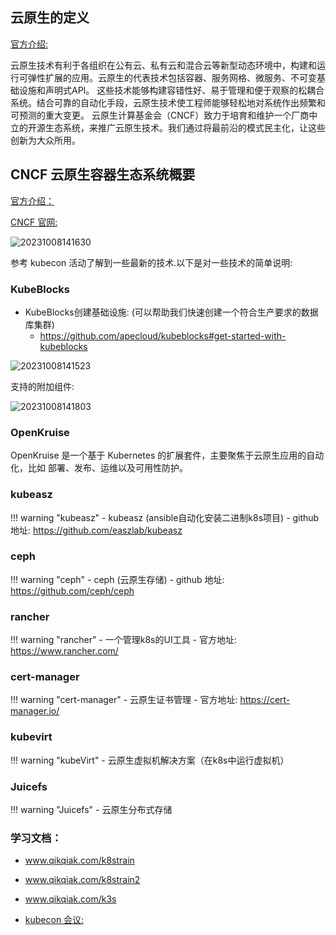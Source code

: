 

## **云原生的定义**
[官方介绍:](https://github.com/cncf/toc/blob/main/DEFINITION.md#%E4%B8%AD%E6)

云原生技术有利于各组织在公有云、私有云和混合云等新型动态环境中，构建和运行可弹性扩展的应用。云原生的代表技术包括容器、服务网格、微服务、不可变基础设施和声明式API。
这些技术能够构建容错性好、易于管理和便于观察的松耦合系统。结合可靠的自动化手段，云原生技术使工程师能够轻松地对系统作出频繁和可预测的重大变更。
云原生计算基金会（CNCF）致力于培育和维护一个厂商中立的开源生态系统，来推广云原生技术。我们通过将最前沿的模式民主化，让这些创新为大众所用。

## **CNCF 云原生容器生态系统概要**

[官方介绍：](http://dockone.io/article/3006)

[CNCF 官网:](https://www.cncf.io/)

![20231008141630](https://barry-boy-1311671045.cos.ap-beijing.myqcloud.com/blog/20231008141630.png)

参考 kubecon 活动了解到一些最新的技术.以下是对一些技术的简单说明:

### **KubeBlocks**

- KubeBlocks创建基础设施: (可以帮助我们快速创建一个符合生产要求的数据库集群)
  - https://github.com/apecloud/kubeblocks#get-started-with-kubeblocks


![20231008141523](https://barry-boy-1311671045.cos.ap-beijing.myqcloud.com/blog/20231008141523.png)

 支持的附加组件:

 ![20231008141803](https://barry-boy-1311671045.cos.ap-beijing.myqcloud.com/blog/20231008141803.png)


### **OpenKruise**

OpenKruise 是一个基于 Kubernetes 的扩展套件，主要聚焦于云原生应用的自动化，比如 部署、发布、运维以及可用性防护。



### **kubeasz**

!!! warning "kubeasz"
    - kubeasz (ansible自动化安装二进制k8s项目)
    - github 地址: https://github.com/easzlab/kubeasz

### **ceph**

!!! warning "ceph"
    - ceph (云原生存储)
    - github 地址: https://github.com/ceph/ceph

### **rancher**

!!! warning "rancher"
    - 一个管理k8s的UI工具
    - 官方地址: https://www.rancher.com/


### **cert-manager**

!!! warning "cert-manager"
    - 云原生证书管理
    - 官方地址: https://cert-manager.io/

### **kubevirt**

!!! warning "kubeVirt"
    - 云原生虚拟机解决方案（在k8s中运行虚拟机）


### **Juicefs**

!!! warning "Juicefs"
    - 云原生分布式存储






















### **学习文档：**

- www.qikqiak.com/k8strain

- www.qikqiak.com/k8strain2

- www.qikqiak.com/k3s

- [kubecon 会议: ](https://www.lfasiallc.com/kubecon-cloudnativecon-open-source-summit-china/) 


